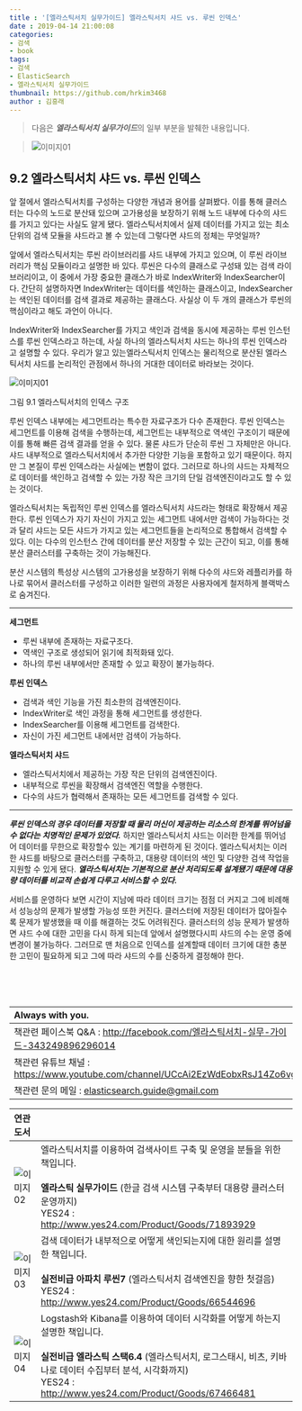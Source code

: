 ```yaml
---
title : '[엘라스틱서치 실무가이드] 엘라스틱서치 샤드 vs. 루씬 인덱스'
date : 2019-04-14 21:00:08
categories:
- 검색
- book
tags:
- 검색
- ElasticSearch
- 엘라스틱서치 실무가이드
thumbnail: https://github.com/hrkim3468
author : 김흥래
--- 
```


> 다음은 ***엘라스틱서치 실무가이드***의 일부 부분을 발췌한 내용입니다.

> ![이미지01](http://tech.javacafe.io/img/blog/20190412/blog.png) 




## 9.2 엘라스틱서치 샤드 vs. 루씬 인덱스

앞 절에서 엘라스틱서치를 구성하는 다양한 개념과 용어를 살펴봤다. 이를 통해 클러스터는 다수의 노드로 분산돼 있으며 고가용성을 보장하기 위해 노드 내부에 다수의 샤드를 가지고 있다는 사실도 알게 됐다. 엘라스틱서치에서 실제 데이터를 가지고 있는 최소 단위의 검색 모듈을 샤드라고 볼 수 있는데 그렇다면 샤드의 정체는 무엇일까?

앞에서 엘라스틱서치는 루씬 라이브러리를 샤드 내부에 가지고 있으며, 이 루씬 라이브러리가 핵심 모듈이라고 설명한 바 있다. 루씬은 다수의 클래스로 구성돼 있는 검색 라이브러리이고, 이 중에서 가장 중요한 클래스가 바로 IndexWriter와 IndexSearcher이다. 간단히 설명하자면 IndexWriter는 데이터를 색인하는 클래스이고, IndexSearcher는 색인된 데이터를 검색 결과로 제공하는 클래스다. 사실상 이 두 개의 클래스가 루씬의 핵심이라고 해도 과언이 아니다.

IndexWriter와 IndexSearcher를 가지고 색인과 검색을 동시에 제공하는 루씬 인스턴스를 루씬 인덱스라고 하는데, 사실 하나의 엘라스틱서치 샤드는 하나의 루씬 인덱스라고 설명할 수 있다. 우리가 알고 있는엘라스틱서치 인덱스는 물리적으로 분산된 엘라스틱서치 샤드를 논리적인 관점에서 하나의 거대한 데이터로 바라보는 것이다.



![이미지01](http://tech.javacafe.io/img/blog/20190414/esindex.png) 

그림 9.1 엘라스틱서치의 인덱스 구조



루씬 인덱스 내부에는 세그먼트라는 특수한 자료구조가 다수 존재한다. 루씬 인덱스는 세그먼트를 이용해 검색을 수행하는데, 세그먼트는 내부적으로 역색인 구조이기 때문에 이를 통해 빠른 검색 결과를 얻을 수 있다. 물론 샤드가 단순히 루씬 그 자체만은 아니다. 샤드 내부적으로 엘라스틱서치에서 추가한 다양한 기능을 포함하고 있기 때문이다. 하지만 그 본질이 루씬 인덱스라는 사실에는 변함이 없다. 그러므로 하나의 샤드는 자체적으로 데이터를 색인하고 검색할 수 있는 가장 작은 크기의 단일 검색엔진이라고도 할 수 있는 것이다.

엘라스틱서치는 독립적인 루씬 인덱스를 엘라스틱서치 샤드라는 형태로 확장해서 제공한다. 루씬 인덱스가 자기 자신이 가지고 있는 세그먼트 내에서만 검색이 가능하다는 것과 달리 샤드는 모든 샤드가 가지고 있는 세그먼트들을 논리적으로 통합해서 검색할 수 있다. 이는 다수의 인스턴스 간에 데이터를 분산 저장할 수 있는 근간이 되고, 이를 통해 분산 클러스터를 구축하는 것이 가능해진다.

분산 시스템의 특성상 시스템의 고가용성을 보장하기 위해 다수의 샤드와 레플리카를 하나로 묶어서 클러스터를 구성하고 이러한 일련의 과정은 사용자에게 철저하게 블랙박스로 숨겨진다.



---

**세그먼트**
* 루씬 내부에 존재하는 자료구조다.
* 역색인 구조로 생성되어 읽기에 최적화돼 있다.
* 하나의 루씬 내부에서만 존재할 수 있고 확장이 불가능하다.

  

**루씬 인덱스**
* 검색과 색인 기능을 가진 최소한의 검색엔진이다.
* IndexWriter로 색인 과정을 통해 세그먼트를 생성한다.
* IndexSearcher를 이용해 세그먼트를 검색한다.
* 자신이 가진 세그먼트 내에서만 검색이 가능하다.

  

**엘라스틱서치 샤드**
*  엘라스틱서치에서 제공하는 가장 작은 단위의 검색엔진이다.
*  내부적으로 루씬을 확장해서 검색엔진 역할을 수행한다.
*  다수의 샤드가 협력해서 존재하는 모든 세그먼트를 검색할 수 있다.

---



***루씬 인덱스의 경우 데이터를 저장할 때 물리 머신이 제공하는 리소스의 한계를 뛰어넘을 수 없다는 치명적인 문제가 있었다.*** 하지만 엘라스틱서치 샤드는 이러한 한계를 뛰어넘어 데이터를 무한으로 확장할수 있는 계기를 마련하게 된 것이다. 엘라스틱서치는 이러한 샤드를 바탕으로 클러스터를 구축하고, 대용량 데이터의 색인 및 다양한 검색 작업을 지원할 수 있게 됐다. ***엘라스틱서치는 기본적으로 분산 처리되도록 설계됐기 때문에 대용량 데이터를 비교적 손쉽게 다루고 서비스할 수 있다.***

서비스를 운영하다 보면 시간이 지남에 따라 데이터 크기는 점점 더 커지고 그에 비례해서 성능상의 문제가 발생할 가능성 또한 커진다. 클러스터에 저장된 데이터가 많아질수록 문제가 발생했을 때 이를 해결하는 것도 어려워진다. 클러스터의 성능 문제가 발생하면 샤드 수에 대한 고민을 다시 하게 되는데 앞에서 설명했다시피 샤드의 수는 운영 중에 변경이 불가능하다. 그러므로 맨 처음으로 인덱스를 설계할때 데이터 크기에 대한 충분한 고민이 필요하게 되고 그에 따라 샤드의 수를 신중하게 결정해야 한다.







<br><br><br>


| Always with you.   |
| :----------------------------------------------------------- |
|책관련 페이스북 Q&A :  <http://facebook.com/엘라스틱서치-실무-가이드-343249896296014>   |
|책관련 유튜브 채널 : https://www.youtube.com/channel/UCcAi2EzWdEobxRsJ14Zo6vg |
|책관련 문의 메일 : elasticsearch.guide@gmail.com |



| 연관도서 | |
| :----------------------------------------------------------- | ------------------------------------------------------------ |
|![이미지02](http://image.yes24.com/goods/71893929/95x0)  |엘라스틱서치를 이용하여 검색사이트 구축 및 운영을 분들을 위한 책입니다.<br><br>**엘라스틱 실무가이드** (한글 검색 시스템 구축부터 대용량 클러스터 운영까지)<br>YES24 : http://www.yes24.com/Product/Goods/71893929 |
|![이미지03](http://image.yes24.com/goods/66544696/95x0)  |검색 데이터가 내부적으로 어떻게 색인되는지에 대한 원리를 설명한 책입니다.<br><br>**실전비급 아파치 루씬7** (엘라스틱서치 검색엔진을 향한 첫걸음)<br>YES24 : http://www.yes24.com/Product/Goods/66544696 |
|![이미지04](http://image.yes24.com/goods/67466481/95x0)  |Logstash와 Kibana를 이용하여 데이터 시각화를 어떻게 하는지 설명한 책입니다.<br><br>**실전비급 엘라스틱 스택6.4** (엘라스틱서치, 로그스태시, 비츠, 키바나로 데이터 수집부터 분석, 시각화까지)<br>YES24 : http://www.yes24.com/Product/Goods/67466481 |




